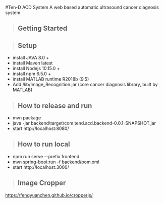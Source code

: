 #Ten-D ACD System
A web based automatic ultrasound cancer diagnosis system

> ## Getting Started

> ## Setup
- install JAVA 8.0 +
- install Maven latest
- install Nodejs 10.15.0 +
- install npm 6.5.0 + 
- install MATLAB runtime R2018b (9.5)  
- Add /lib/Image_Recognition.jar (core cancer diagnosis library, built by MATLAB)

> ## How to release and run
- mvn package
- java -jar backend\target\com.tend.acd.backend-0.0.1-SNAPSHOT.jar
- start http://localhost:8080/

> ## How to run local
- npm run serve --prefix frontend
- mvn spring-boot:run -f backend/pom.xml
- start http://localhost:3000/

> ## Image Cropper
https://fengyuanchen.github.io/cropperjs/